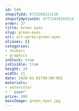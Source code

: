 ```yaml
---
id: 540
shopifyId: 8723260211530
shopifyOptionId: 47772419293514
order: 37
title: Green eyes
slug: green-eyes
url: art-works/green-eyes
aliases: []
categories:
- shibari
- graphics
inStock: true
isVisible: true
height: 30
width: 21
date: 2020-01-01T00:00:00Z
materials:
- watercolor
- ' paper'
price: 200
mainImage: green_eyes.jpg
---
```

